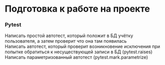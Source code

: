 # Подготовка к работе на проекте

### Pytest
Написать простой автотест, который положит в БД учётку пользователя, а затем проверит что она там появилась<br>
Написать автотест, который проверит возникновение исключения при попытке обратиться к несуществующей записи в БД (pytest.raises)<br>
Написать параметризованный автотест (pytest.mark.parametrize)<br>
